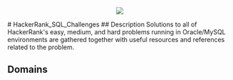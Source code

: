 <p align="center"><a href="https://www.hackerrank.com/marinskiy"><img src="https://i0.wp.com/gradsingames.com/wp-content/uploads/2016/05/856771_668224053197841_1943699009_o.png" ></a></p>
# HackerRank_SQL_Challenges
## Description
Solutions to all of HackerRank's easy, medium, and hard problems running in Oracle/MySQL environments are gathered together with useful resources and references related to the problem.

## Domains
